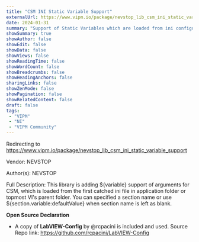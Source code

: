 ```yaml
---
title: "CSM INI Static Variable Support"
externalUrl: https://www.vipm.io/package/nevstop_lib_csm_ini_static_variable_support
date: 2024-01-31
summary: "Support of Static Variables which are loaded from ini configuration file for Communicable State Machine(CSM)"
showSummary: true
showAuthor: false
showEdit: false
showData: false
showViews: false
showReadingTime: false
showWordCount: false
showBreadcrumbs: false
showHeadingAnchors: false
sharingLinks: false
showZenMode: false
showPagination: false
showRelatedContent: false
draft: false
tags:
 - "VIPM"
 - "NI"
 - "VIPM Community"
---
```


Redirecting to https://www.vipm.io/package/nevstop_lib_csm_ini_static_variable_support

Vendor: NEVSTOP

Author(s): NEVSTOP
 
Full Description:
This library is adding ${variable} support of arguments for CSM, which is loaded from the first catched ini file in application folder or topmost VI's parent folder. You can specified a section name or use ${section.variable:defaultValue} when section name is left as blank.

**Open Source Declaration**
 - A copy of **LabVIEW-Config** by @rcpacini is included and used.  Source Repo link: https://github.com/rcpacini/LabVIEW-Config